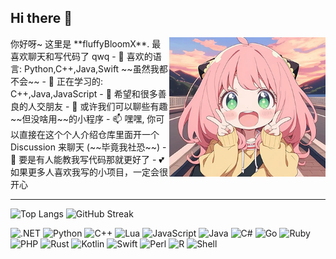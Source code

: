 ## Hi there 👋  
<img align = right src = "img/1.png" width = 250>
你好呀~ 这里是 **fluffyBloomX**. 最喜欢聊天和写代码了 qwq  
- 🌱 喜欢的语言: Python,C++,Java,Swift ~~虽然我都不会~~  
- 🔭 正在学习的: C++,Java,JavaScript
- 👯 希望和很多善良的人交朋友  
- 💬 或许我们可以聊些有趣~~但没啥用~~的小程序 
- 📫 嘿嘿, 你可以直接在这个个人介绍仓库里面开一个 Discussion 来聊天 (~~毕竟我社恐~~)
- 🤔 要是有人能教我写代码那就更好了  
- 💕 如果更多人喜欢我写的小项目，一定会很开心  

---
![Top Langs](https://github-readme-stats.vercel.app/api/top-langs/?username=FluffyBloomX&layout=compact&theme=radical)         ![GitHub Streak](https://github-readme-streak-stats.herokuapp.com/?user=FluffyBloomX&theme=radical)


![.NET](https://img.shields.io/badge/-.NET-%235c5c5c) ![Python](https://img.shields.io/badge/-Python-%233B8E7D) ![C++](https://img.shields.io/badge/-C%2B%2B-%2300599C) ![Lua](https://img.shields.io/badge/-Lua-%232C2D72) ![JavaScript](https://img.shields.io/badge/-JavaScript-%23F7DF1E) ![Java](https://img.shields.io/badge/-Java-%23ED8B00) ![C#](https://img.shields.io/badge/-C%23-%23239120) ![Go](https://img.shields.io/badge/-Go-%2300ADD8) ![Ruby](https://img.shields.io/badge/-Ruby-%23CC342D) ![PHP](https://img.shields.io/badge/-PHP-%23777BB4) ![Rust](https://img.shields.io/badge/-Rust-%23000000) ![Kotlin](https://img.shields.io/badge/-Kotlin-%237F52FF) ![Swift](https://img.shields.io/badge/-Swift-%23FA7343) ![Perl](https://img.shields.io/badge/-Perl-%2339467D) ![R](https://img.shields.io/badge/-R-%23276DC3) ![Shell](https://img.shields.io/badge/-Shell-%2389E051)



